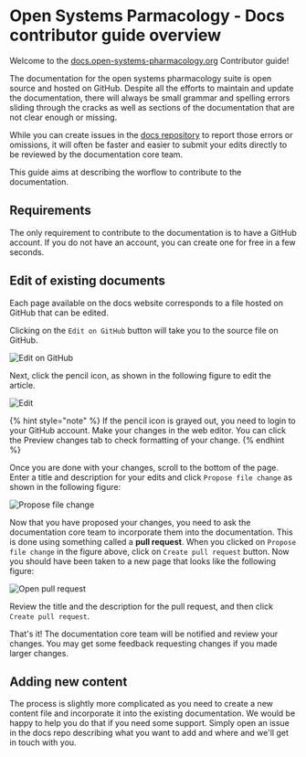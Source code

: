 # Open Systems Parmacology - Docs contributor guide overview

Welcome to the [docs.open-systems-pharmacology.org](http://docs.open-systems-pharmacology.org) Contributor guide!

The documentation for the open systems pharmacology suite is open source and hosted on GitHub. Despite all the efforts to maintain and update the documentation, there will always be small grammar and spelling errors sliding through the cracks as well as sections of the documentation that are not clear enough or missing.

While you can create issues in the [docs repository](https://github.com/Open-Systems-Pharmacology/docs/issues) to report those errors or omissions, it will often be faster and easier to submit your edits directly to be reviewed by the documentation core team.

This guide aims at describing the worflow to contribute to the documentation.

## Requirements

The only requirement to contribute to the documentation is to have a GitHub account. If you do not have an account, you can create one for free in a few seconds.

## Edit of existing documents

Each page available on the docs website corresponds to a file hosted on GitHub that can be edited.

Clicking on the `Edit on GitHub` button will take you to the source file on GitHub.

![Edit on GitHub](../assets/images/edit-github.png)

Next, click the pencil icon, as shown in the following figure to edit the article.

![Edit](../assets/images/editicon.png)

{% hint style="note" %}
If the pencil icon is grayed out, you need to login to your GitHub account. Make your changes in the web editor. You can click the Preview changes tab to check formatting of your change.
{% endhint %}

Once you are done with your changes, scroll to the bottom of the page. Enter a title and description for your edits and click `Propose file change` as shown in the following figure:

![Propose file change](../assets/images/submit-pull-request.png)

Now that you have proposed your changes, you need to ask the documentation core team to incorporate them into the documentation.
This is done using something called a **pull request**. When you clicked on `Propose file change` in the figure above, click on `Create pull request` button. Now you should have been taken to a new page that looks like the following figure:

![Open pull request](../assets/images/open-pull-request.png)

Review the title and the description for the pull request, and then click `Create pull request`.

That's it! The documentation core team will be notified and review your changes. You may get some feedback requesting changes if you made larger changes.

## Adding new content

The process is slightly more complicated as you need to create a new content file and incorporate it into the existing documentation. We would be happy to help you do that if you need some support. Simply open an issue in the docs repo describing what you want to add and where and we'll get in touch with you.
